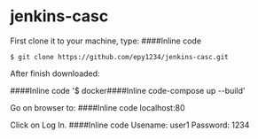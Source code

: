 ﻿# jenkins-casc
 
 First clone it to your machine, type:
 ####Inline code

`$ git clone https://github.com/epy1234/jenkins-casc.git`
  

After finish downloaded:
 
####Inline code
'$ docker####Inline code-compose up --build'
 
Go on browser to:
####Inline code
localhost:80

Click on Log In.
####Inline code
Usename: user1
Password: 1234

